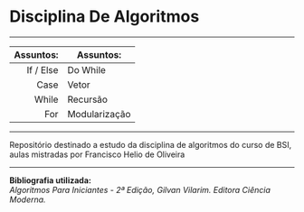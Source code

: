 # Disciplina De Algoritmos

---

| Assuntos: |           Assuntos: |
|----------:|---------------------|
| If / Else |            Do While |
|      Case |               Vetor |
|     While |            Recursão |
|       For |       Modularização |

---

Repositório destinado a estudo da disciplina de algoritmos do curso de BSI, aulas mistradas por Francisco Helio de Oliveira  

---

**Bibliografia utilizada:**  
*Algoritmos Para Iniciantes - 2ª Edição, Gilvan Vilarim. Editora Ciência Moderna.*

